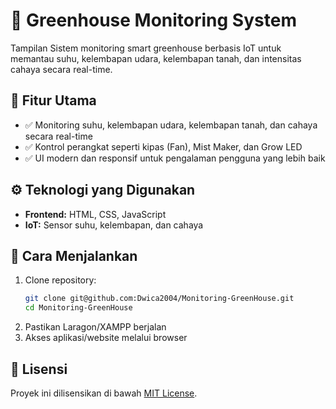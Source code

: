 # 🌿 Greenhouse Monitoring System

Tampilan Sistem monitoring smart greenhouse berbasis IoT untuk memantau suhu, kelembapan udara, kelembapan tanah, dan intensitas cahaya secara real-time.


## 📌 Fitur Utama
- ✅ Monitoring suhu, kelembapan udara, kelembapan tanah, dan cahaya secara real-time
- ✅ Kontrol perangkat seperti kipas (Fan), Mist Maker, dan Grow LED
- ✅ UI modern dan responsif untuk pengalaman pengguna yang lebih baik

## ⚙️ Teknologi yang Digunakan
- **Frontend:** HTML, CSS, JavaScript
- **IoT:** Sensor suhu, kelembapan, dan cahaya

## 🚀 Cara Menjalankan
1. Clone repository:
   ```sh
   git clone git@github.com:Dwica2004/Monitoring-GreenHouse.git
   cd Monitoring-GreenHouse
   ```
2. Pastikan Laragon/XAMPP berjalan
3. Akses aplikasi/website melalui browser

## 📜 Lisensi
Proyek ini dilisensikan di bawah [MIT License](LICENSE).
